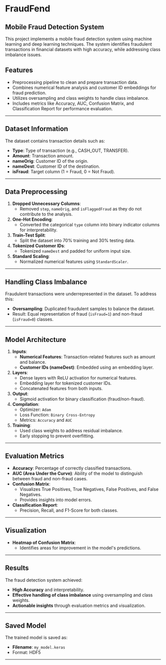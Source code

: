 # FraudFend
 
## Mobile Fraud Detection System

This project implements a mobile fraud detection system using machine learning and deep learning techniques. The system identifies fraudulent transactions in financial datasets with high accuracy, while addressing class imbalance issues.

## Features
- Preprocessing pipeline to clean and prepare transaction data.
- Combines numerical feature analysis and customer ID embeddings for fraud prediction.
- Utilizes oversampling and class weights to handle class imbalance.
- Includes metrics like Accuracy, AUC, Confusion Matrix, and Classification Report for performance evaluation.

---

## Dataset Information
The dataset contains transaction details such as:
- **Type**: Type of transaction (e.g., CASH_OUT, TRANSFER).
- **Amount**: Transaction amount.
- **nameOrig**: Customer ID of the origin.
- **nameDest**: Customer ID of the destination.
- **isFraud**: Target column (1 = Fraud, 0 = Not Fraud).

---

## Data Preprocessing
1. **Dropped Unnecessary Columns**:
   - Removed `step`, `nameOrig`, and `isFlaggedFraud` as they do not contribute to the analysis.
2. **One-Hot Encoding**:
   - Converted the categorical `type` column into binary indicator columns for interpretability.
3. **Train-Test Split**:
   - Split the dataset into 70% training and 30% testing data.
4. **Tokenized Customer IDs**:
   - Tokenized `nameDest` and padded for uniform input size.
5. **Standard Scaling**:
   - Normalized numerical features using `StandardScaler`.

---

## Handling Class Imbalance
Fraudulent transactions were underrepresented in the dataset. To address this:
- **Oversampling**: Duplicated fraudulent samples to balance the dataset.
- Result: Equal representation of fraud (`isFraud=1`) and non-fraud (`isFraud=0`) classes.

---

## Model Architecture
1. **Inputs**:
   - **Numerical Features**: Transaction-related features such as amount and balance.
   - **Customer IDs (nameDest)**: Embedded using an embedding layer.
2. **Layers**:
   - Dense layers with ReLU activation for numerical features.
   - Embedding layer for tokenized customer IDs.
   - Concatenated features from both inputs.
3. **Output**:
   - Sigmoid activation for binary classification (fraud/non-fraud).
4. **Compilation**:
   - Optimizer: `Adam`
   - Loss Function: `Binary Cross-Entropy`
   - Metrics: `Accuracy` and `AUC`
5. **Training**:
   - Used class weights to address residual imbalance.
   - Early stopping to prevent overfitting.

---

## Evaluation Metrics
- **Accuracy**: Percentage of correctly classified transactions.
- **AUC (Area Under the Curve)**: Ability of the model to distinguish between fraud and non-fraud cases.
- **Confusion Matrix**:
  - Visualizes True Positives, True Negatives, False Positives, and False Negatives.
  - Provides insights into model errors.
- **Classification Report**:
  - Precision, Recall, and F1-Score for both classes.

---

## Visualization
- **Heatmap of Confusion Matrix**:
  - Identifies areas for improvement in the model's predictions.

---

## Results
The fraud detection system achieved:
- **High Accuracy** and interpretability.
- **Effective handling of class imbalance** using oversampling and class weights.
- **Actionable insights** through evaluation metrics and visualization.

---

## Saved Model
The trained model is saved as:
- **Filename**: `my_model.keras`
- Format: HDF5

---
